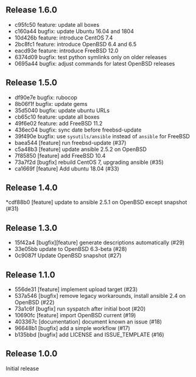 ## Release 1.6.0

* c95fc50 feature: update all boxes
* c160a44 bugfix: update Ubuntu 16.04 and 1804
* 10d426b feature: introduce CentOS 7.4
* 2bc8fc1 feature: introduce OpenBSD 6.4 and 6.5
* eacd93e feature: introduce FreeBSD 12.0
* 6374d09 bugfix: test python symlinks only on older releases
* 0695a44 bugfix: adjust commands for latest OpenBSD releases

## Release 1.5.0

* df90e7e bugfix: rubocop
* 8b06f1f bugfix: update gems
* 35d5040 bugfix: update ubuntu URLs
* cb65c10 feature: update all boxes
* 49f6e02 feature: add FreeBSD 11.2
* 436ec04 bugfix: sync date before freebsd-update
* 39f490e bugfix: use `sysutils/ansible` instead of `ansible` for FreeBSD
* baea544 [feature] run freebsd-update (#37)
* c5a48b3 [feature] update ansible 2.5.2 on OpenBSD
* 7f85850 [feature] add FreeBSD 10.4
* 73a7f2d [bugfix] rebuild CentOS 7, upgrading ansible  (#35)
* ca1669f [feature] Add ubuntu 18.04 (#33)

## Release 1.4.0

*cdf88b0 [feature] update to ansible 2.5.1 on OpenBSD except snapshot (#31)

## Release 1.3.0

* 15f42a4 [bugfix][feature] generate descriptions automatically (#29)
* 33e05bb update to OpenBSD 6.3-beta (#28)
* 0c9087f Update OpenBSD snapshot (#27)

## Release 1.1.0

* 556de31 [feature] implement upload target (#23)
* 537a546 [bugfix] remove legacy workarounds, install ansible 2.4 on OpenBSD (#22)
* 73a1c6f [bugfix] run syspatch after initial boot (#20)
* 10690fc [feature] import OpenBSD current (#19)
* 403367c [documentation] document known an issue (#18)
* 96648b1 [bugfix] add a simple workflow (#17)
* b135bbd [bugfix] add LICENSE and ISSUE_TEMPLATE (#16)

## Release 1.0.0

Initial release
